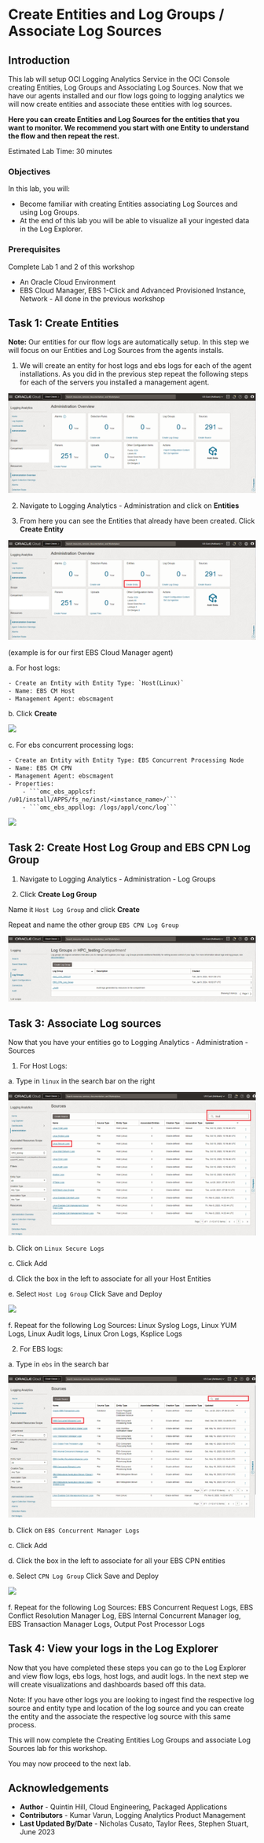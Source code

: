 # Create Entities and Log Groups / Associate Log Sources

## Introduction

This lab will setup OCI Logging Analytics Service in the OCI Console creating Entities, Log Groups and Associating Log Sources. Now that we have our agents installed and our flow logs going to logging analytics we will now create entities and associate these entities with log sources.

**Here you can create Entities and Log Sources for the entities that you want to monitor. We recommend you start with one Entity to understand the flow and then repeat the rest.**

Estimated Lab Time: 30 minutes

### Objectives

In this lab, you will:
* Become familiar with creating Entities associating Log Sources and using Log Groups.
* At the end of this lab you will be able to visualize all your ingested data in the Log Explorer.

### Prerequisites
Complete Lab 1 and 2 of this workshop
* An Oracle Cloud Environment
* EBS Cloud Manager, EBS 1-Click and Advanced Provisioned Instance, Network - All done in the previous workshop

## Task 1: Create Entities

**Note:** Our entities for our flow logs are automatically setup. In this step we will focus on our Entities and Log Sources from the agents installs. 

1. We will create an entity for host logs and ebs logs for each of the agent installations. As you did in the previous step repeat the following steps for each of the servers you installed a management agent.

  ![](./images/adminscreen.png " ")

2. Navigate to Logging Analytics - Administration and click on **Entities**

3. From here you can see the Entities that already have been created. Click **Create Entity**

  ![](./images/entities.png " ")

  (example is for our first EBS Cloud Manager agent)

  a. For host logs: 

    - Create an Entity with Entity Type: `Host(Linux)`
    - Name: EBS CM Host
    - Management Agent: ebscmagent
  b. Click **Create**

  ![](./images/createcmhost.png " ")

  c. For ebs concurrent processing logs:

    - Create an Entity with Entity Type: EBS Concurrent Processing Node
    - Name: EBS CM CPN
    - Management Agent: ebscmagent
    - Properties:
        - ```omc_ebs_applcsf: /u01/install/APPS/fs_ne/inst/<instance_name>/```
        - ```omc_ebs_appllog: /logs/appl/conc/log```

  ![](./images/createcpn.png " ")

## Task 2: Create Host Log Group and EBS CPN Log Group

1. Navigate to Logging Analytics - Administration - Log Groups

2. Click **Create Log Group**

Name it `Host Log Group` and click **Create**

Repeat and name the other group `EBS CPN Log Group`

  ![](./images/loggroups.png " ")

## Task 3: Associate Log sources
  
Now that you have your entities go to Logging Analytics - Administration - Sources

1. For Host Logs:

  a. Type in `linux` in the search bar on the right
    
  ![](./images/linuxsearch.png " ")

  b. Click on `Linux Secure Logs`

  c. Click Add

  d. Click the box in the left to associate for all your Host Entities

  e. Select `Host Log Group` Click Save and Deploy

  ![](./images/associatesources.png " ")

  f. Repeat for the following Log Sources: Linux Syslog Logs, Linux YUM Logs, Linux Audit logs, Linux Cron Logs, Ksplice Logs

2. For EBS logs:

  a. Type in `ebs` in the search bar

  ![](./images/ebssearch.png " ")

  b. Click on `EBS Concurrent Manager Logs`

  c. Click Add

  d. Click the box in the left to associate for all your EBS CPN entities

  e. Select `CPN Log Group` Click Save and Deploy

  ![](./images/associatecpnsource.png " ")

  f. Repeat for the following Log Sources: EBS Concurrent Request Logs, EBS Conflict Resolution Manager Log, EBS Internal Concurrent Manager log, EBS Transaction Manager Logs, Output Post Processor Logs

## Task 4: View your logs in the Log Explorer

Now that you have completed these steps you can go to the Log Explorer and view flow logs, ebs logs, host logs, and audit logs. In the next step we will create visualizations and dashboards based off this data.

  Note: If you have other logs you are looking to ingest find the respective log source and entity type and location of the log source and you can create the entity and the associate the respective log source with this same process.

This will now complete the Creating Entities Log Groups and associate Log Sources lab for this workshop.

You may now proceed to the next lab.

## Acknowledgements
* **Author** - Quintin Hill, Cloud Engineering, Packaged Applications
* **Contributors** -  Kumar Varun, Logging Analytics Product Management 
* **Last Updated By/Date** - Nicholas Cusato, Taylor Rees, Stephen Stuart, June 2023


